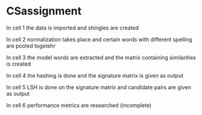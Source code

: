 # CSassignment

In cell 1 the data is imported and shingles are created

In cell 2 normalization takes place and certain words with different spelling are pooled togetehr

In cell 3 the model words are extracted and the matrix containing similarities is created

In cell 4 the hashing is done and the signature matrix is given as output

In cell 5 LSH is done on the signature matrix and candidate pairs are given as output

In cell 6 performance metrics are researched (incomplete)
